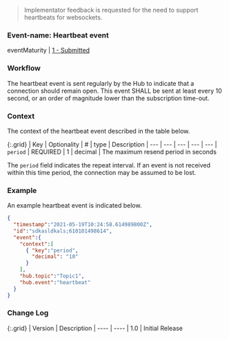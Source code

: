 > Implementator feedback is requested for the need to support heartbeats for websockets.


### Event-name: Heartbeat event

eventMaturity | [1 - Submitted](3-1-2-eventmaturitymodel.html)

### Workflow

The heartbeat event is sent regularly by the Hub to indicate that a connection should remain open.  This event SHALL be sent at least every 10 second, or an order of magnitude lower than the subscription time-out.

### Context

The context of the heartbeat event described in the table below.

{:.grid}
| Key | Optionality | # | type | Description
| --- | --- | --- | --- | ---
| `period` | REQUIRED | 1 | decimal | The maximum resend period in seconds

The `period` field indicates the repeat interval. If an event is not received within this time period, the connection may be assumed to be lost.

### Example

An example heartbeat event is indicated below.

````json
{
  "timestamp":"2021-05-19T10:24:58.614989800Z",
  "id":"sdkasldkals;610101498614",
  "event":{
    "context":[
      { "key":"period",
        "decimal": "10"
      }
    ],
    "hub.topic":"Topic1",
    "hub.event":"heartbeat"
  }
}
````

### Change Log

{:.grid}
| Version | Description
| ---- | ----
| 1.0 | Initial Release
